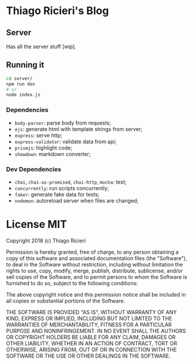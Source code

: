 # Thiago Ricieri's Blog

## Server
Has all the server stuff [wip].

## Running it
```bash
cd server/
npm run dev
# or
node index.js
```

### Dependencies

* `body-parser`: parse body from requests;
* `ejs`: generate html with template strings from server;
* `express`: serve http;
* `express-validator`: validate data from api;
* `prismjs`: highlight code;
* `showdown`: markdown converter;

### Dev Dependencies

* `chai`, `chai-as-promised`, `chai-http`, `mocha`: test;
* `concurrently`: run scripts concurrently;
* `faker`: generate fake data for tests;
* `nodemon`: autoreload server when files are changed;

# License MIT
Copyright 2018 (c) Thiago Ricieri

Permission is hereby granted, free of charge, to any person obtaining a copy of this software and associated documentation files (the "Software"), to deal in the Software without restriction, including without limitation the rights to use, copy, modify, merge, publish, distribute, sublicense, and/or sell copies of the Software, and to permit persons to whom the Software is furnished to do so, subject to the following conditions:

The above copyright notice and this permission notice shall be included in all copies or substantial portions of the Software.

THE SOFTWARE IS PROVIDED "AS IS", WITHOUT WARRANTY OF ANY KIND, EXPRESS OR IMPLIED, INCLUDING BUT NOT LIMITED TO THE WARRANTIES OF MERCHANTABILITY, FITNESS FOR A PARTICULAR PURPOSE AND NONINFRINGEMENT. IN NO EVENT SHALL THE AUTHORS OR COPYRIGHT HOLDERS BE LIABLE FOR ANY CLAIM, DAMAGES OR OTHER LIABILITY, WHETHER IN AN ACTION OF CONTRACT, TORT OR OTHERWISE, ARISING FROM, OUT OF OR IN CONNECTION WITH THE SOFTWARE OR THE USE OR OTHER DEALINGS IN THE SOFTWARE.
